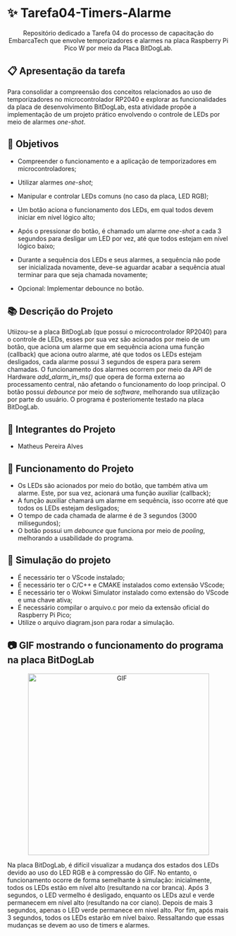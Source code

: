 # ✨ Tarefa04-Timers-Alarme
<p align="center"> Repositório dedicado a Tarefa 04 do processo de capacitação do EmbarcaTech que envolve temporizadores e alarmes na placa Raspberry Pi Pico W por meio da Placa BitDogLab.</p>

## :clipboard: Apresentação da tarefa

Para consolidar a compreensão dos conceitos relacionados ao uso de temporizadores no microcontrolador RP2040 e explorar as funcionalidades da placa de desenvolvimento BitDogLab, esta atividade propõe a implementação de um projeto prático envolvendo o controle de LEDs por meio de alarmes *one-shot*.

## :dart: Objetivos

- Compreender o funcionamento e a aplicação de temporizadores em microcontroladores;

- Utilizar alarmes *one-shot*;

- Manipular e controlar LEDs comuns (no caso da placa, LED RGB);

- Um botão aciona o funcionamento dos LEDs, em qual todos devem iniciar em nível lógico alto;

- Após o pressionar do botão, é chamado um alarme *one-shot* a cada 3 segundos para desligar um LED por vez, até que todos estejam em nível lógico baixo;

- Durante a sequência dos LEDs e seus alarmes, a sequência não pode ser inicializada novamente, deve-se aguardar acabar a sequência atual terminar para que seja chamada novamente;

- Opcional: Implementar debounce no botão.

## :books: Descrição do Projeto

Utiizou-se a placa BitDogLab (que possui o microcontrolador RP2040) para o controle de LEDs, esses por sua vez são acionados por meio de um botão, que aciona um alarme que em sequência aciona uma função (callback) que aciona outro alarme, até que todos os LEDs estejam desligados, cada alarme possui 3 segundos de espera para serem chamadas.
O funcionamento dos alarmes ocorrem por meio da API de Hardware *add_alarm_in_ms()* que opera de forma externa ao processamento central, não afetando o funcionamento do loop principal. O botão possui *debounce* por meio de *software*, melhorando sua utilização por parte do usuário. O programa é posteriomente testado na placa BitDogLab.

## :walking: Integrantes do Projeto

- Matheus Pereira Alves

## :bookmark_tabs: Funcionamento do Projeto

- Os LEDs são acionados por meio do botão, que também ativa um alarme. Este, por sua vez, acionará uma função auxiliar (callback);
- A função auxiliar chamará um alarme em sequência, isso ocorre até que todos os LEDs estejam desligados;
- O tempo de cada chamada de alarme é de 3 segundos (3000 milisegundos);
- O botão possui um *debounce* que funciona por meio de *pooling*, melhorando a usabilidade do programa.

## 🧮 Simulação do projeto

- É necessário ter o VScode instalado;
- É necessário ter o C/C++ e CMAKE instalados como extensão VScode;
- É necessário ter o Wokwi Simulator instalado como extensão do VScode e uma chave ativa;
- É necessário compilar o arquivo.c por meio da extensão oficial do Raspberry Pi Pico;
- Utilize o arquivo diagram.json para rodar a simulação.

## :camera: GIF mostrando o funcionamento do programa na placa BitDogLab
<p align="center">
  <img src=".github/alarme.gif" alt="GIF" width="411px" />
</p>

Na placa BitDogLab, é difícil visualizar a mudança dos estados dos LEDs devido ao uso do LED RGB e à compressão do GIF. No entanto, o funcionamento ocorre de forma semelhante à simulação: inicialmente, todos os LEDs estão em nível alto (resultando na cor branca). Após 3 segundos, o LED vermelho é desligado, enquanto os LEDs azul e verde permanecem em nível alto (resultando na cor ciano). Depois de mais 3 segundos, apenas o LED verde permanece em nível alto. Por fim, após mais 3 segundos, todos os LEDs estarão em nível baixo. Ressaltando que essas mudanças se devem ao uso de timers e alarmes.
